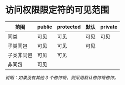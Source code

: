 # 访问权限限定符的可见范围

| 范围 | public | protected | 默认 | private |
| --- | --- | --- | --- | --- |
| 同类 | 可见 | 可见 | 可见 | 可见 |
| 子类同包 | 可见 | 可见 | 可见 | |
| 子类非同包 | 可见 | 可见 |  | |
| 非同包 | 可见 | | | |

*说明：如果没有其他 3 个修饰符，则采用默认修饰符修饰。*